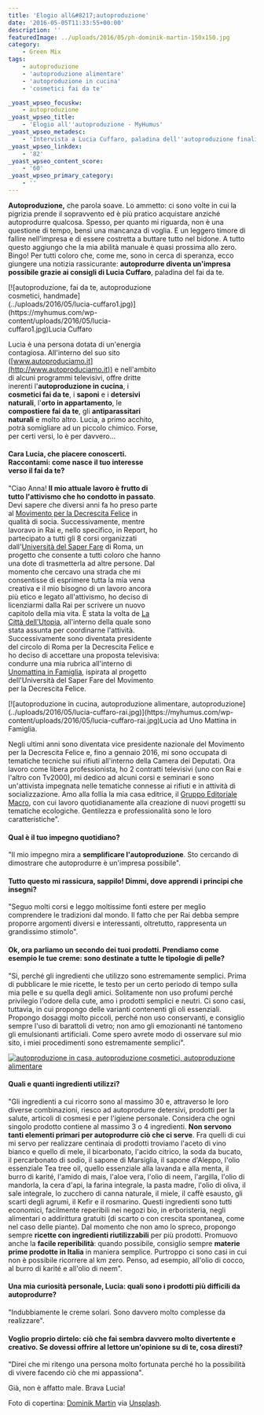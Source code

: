 ```yaml
---
title: 'Elogio all&#8217;autoproduzione'
date: '2016-05-05T11:33:55+00:00'
description: ''
featuredImage: ../uploads/2016/05/ph-dominik-martin-150x150.jpg
category:
    - Green Mix
tags:
    - autoproduzione
    - 'autoproduzione alimentare'
    - 'autoproduzione in cucina'
    - 'cosmetici fai da te'

_yoast_wpseo_focuskw:
    - autoproduzione
_yoast_wpseo_title:
    - 'Elogio all''autoproduzione - MyHumus'
_yoast_wpseo_metadesc:
    - 'Intervista a Lucia Cuffaro, paladina dell''autoproduzione finalizzata ad uno stile di vite economico ed ecologico.'
_yoast_wpseo_linkdex:
    - '82'
_yoast_wpseo_content_score:
    - '60'
_yoast_wpseo_primary_category:
    - ''
---
```



**Autoproduzione,** che parola soave.
Lo ammetto: ci sono volte in cui la pigrizia prende il sopravvento ed è più pratico acquistare anziché autoprodurre qualcosa.
Spesso, per quanto mi riguarda, non è una questione di tempo, bensì una mancanza di voglia. E un leggero timore di fallire nell'impresa e di essere costretta a buttare tutto nel bidone.
A tutto questo aggiungo che la mia abilità manuale è quasi prossima allo zero. Bingo!
Per tutti coloro che, come me, sono in cerca di speranza, ecco giungere una notizia rassicurante: **autoprodurre diventa un'impresa possibile grazie ai consigli di Lucia Cuffaro**, paladina del fai da te.

<div class="wp-caption alignright" id="attachment_2809" style="width: 310px">[![autoproduzione, fai da te, autoproduzione cosmetici, handmade](../uploads/2016/05/lucia-cuffaro1.jpg)](https://myhumus.com/wp-content/uploads/2016/05/lucia-cuffaro1.jpg)Lucia Cuffaro

Lucia è una persona dotata di un'energia contagiosa. All'interno del suo sito ([www.autoproduciamo.it](http://www.autoproduciamo.it)) e nell'ambito di alcuni programmi televisivi, offre dritte inerenti l'**autoproduzione in cucina**, i **cosmetici fai da te**, i **saponi** e i **detersivi naturali**, l'**orto in appartamento**, le **compostiere fai da te**, gli **antiparassitari naturali** e molto altro.
Lucia, a primo acchito, potrà somigliare ad un piccolo chimico. Forse, per certi versi, lo è per davvero...

#### Cara Lucia, che piacere conoscerti. Raccontami: come nasce il tuo interesse verso il fai da te?

"Ciao Anna! **Il mio attuale lavoro è frutto di tutto l'attivismo che ho condotto in passato**.
Devi sapere che diversi anni fa ho preso parte al [Movimento per la Decrescita Felice](http://decrescitafelice.it) in qualità di socia. Successivamente, mentre lavoravo in Rai e, nello specifico, in Report, ho partecipato a tutti gli 8 corsi organizzati dall'[Università del Saper Fare](http://decrescitafelice.it/unisf/) di Roma, un progetto che consente a tutti coloro che hanno una dote di trasmetterla ad altre persone.
Dal momento che cercavo una strada che mi consentisse di esprimere tutta la mia vena creativa e il mio bisogno di un lavoro ancora più etico e legato all'attivismo, ho deciso di licenziarmi dalla Rai per scrivere un nuovo capitolo della mia vita.
È stata la volta de [La Città dell'Utopia](http://www.cittadellutopia.it/CITTA_DELLUTOPIA/HOME.html), all'interno della quale sono stata assunta per coordinarne l'attività.
Successivamente sono diventata presidente del circolo di Roma per la Decrescita Felice e ho deciso di accettare una proposta televisiva: condurre una mia rubrica all'interno di [Unomattina in Famiglia](http://unomattinainfamiglia.blog.rai.it), ispirata al progetto dell'Università del Saper Fare del Movimento per la Decrescita Felice.

<div class="wp-caption aligncenter" id="attachment_2814" style="width: 486px">[![autoproduzione in cucina, autoproduzione alimentare, autoproduzione](../uploads/2016/05/lucia-cuffaro-rai.jpg)](https://myhumus.com/wp-content/uploads/2016/05/lucia-cuffaro-rai.jpg)Lucia ad Uno Mattina in Famiglia.

Negli ultimi anni sono diventata vice presidente nazionale del Movimento per la Decrescita Felice e, fino a gennaio 2016, mi sono occupata di tematiche tecniche sui rifiuti all'interno della Camera dei Deputati.
Ora lavoro come libera professionista, ho 2 contratti televisivi (uno con Rai e l'altro con Tv2000), mi dedico ad alcuni corsi e seminari e sono un'attivista impegnata nelle tematiche connesse ai rifiuti e in attività di socializzazione.
Amo alla follia la mia casa editrice, il [Gruppo Editoriale Macro](http://www.gruppomacro.com), con cui lavoro quotidianamente alla creazione di nuovi progetti su tematiche ecologiche. Gentilezza e professionalità sono le loro caratteristiche".

#### Qual è il tuo impegno quotidiano?

"Il mio impegno mira a **semplificare l'autoproduzione**. Sto cercando di dimostrare che autoprodurre è un'impresa possibile".

#### Tutto questo mi rassicura, sappilo! Dimmi, dove apprendi i principi che insegni?

"Seguo molti corsi e leggo moltissime fonti estere per meglio comprendere le tradizioni dal mondo. Il fatto che per Rai debba sempre proporre argomenti diversi e interessanti, oltretutto, rappresenta un grandissimo stimolo".

#### Ok, ora parliamo un secondo dei tuoi prodotti. Prendiamo come esempio le tue creme: sono destinate a tutte le tipologie di pelle?

"Sì, perché gli ingredienti che utilizzo sono estremamente semplici.
Prima di pubblicare le mie ricette, le testo per un certo periodo di tempo sulla mia pelle e su quella degli amici.
Solitamente non uso profumi perché privilegio l'odore della cute, amo i prodotti semplici e neutri. Ci sono casi, tuttavia, in cui propongo delle varianti contenenti gli oli essenziali.
Propongo dosaggi molto piccoli, perché non uso conservanti, e consiglio sempre l'uso di barattoli di vetro; non amo gli emozionanti né tantomeno gli emulsionanti artificiali.
Come spero avrete modo di osservare sul mio sito, i miei procedimenti sono estremamente semplici".

[![autoproduzione in casa, autoproduzione cosmetici, autoproduzione alimentare](../uploads/2016/05/autoproduzione-lucia-cuffaro.jpg)](https://myhumus.com/wp-content/uploads/2016/05/autoproduzione-lucia-cuffaro.jpg)

####

#### Quali e quanti ingredienti utilizzi?

"Gli ingredienti a cui ricorro sono al massimo 30 e, attraverso le loro diverse combinazioni, riesco ad autoprodurre detersivi, prodotti per la salute, articoli di cosmesi e per l'igiene personale. Considera che ogni singolo prodotto contiene al massimo 3 o 4 ingredienti.
**Non servono tanti elementi primari per autoprodurre ciò che ci serve**.
Fra quelli di cui mi servo per realizzare centinaia di prodotti troviamo l'aceto di vino bianco e quello di mele, il bicarbonato, l'acido citrico, la soda da bucato, il percarbonato di sodio, il sapone di Marsiglia, il sapone d'Aleppo, l'olio essenziale Tea tree oil, quello essenziale alla lavanda e alla menta, il burro di karité, l'amido di mais, l'aloe vera, l'olio di neem, l'argilla, l'olio di mandorla, la cera d'api, la farina integrale, la pasta madre, l'olio di oliva, il sale integrale, lo zucchero di canna naturale, il miele, il caffè esausto, gli scarti degli agrumi, il Kefir e il rosmarino.
Questi ingredienti sono tutti economici, facilmente reperibili nei negozi bio, in erboristeria, negli alimentari o addirittura gratuiti (di scarto o con crescita spontanea, come nel caso delle piante).
Dal momento che non amo lo spreco, propongo sempre **ricette con ingredienti riutilizzabili** per più prodotti. Promuovo anche la **facile reperibilità**: quando possibile, consiglio sempre **materie prime prodotte in Italia** in maniera semplice.
Purtroppo ci sono casi in cui non è possibile ricorrere al km zero. Penso, ad esempio, all'olio di cocco, al burro di karité e all'olio di neem".

#### Una mia curiosità personale, Lucia: quali sono i prodotti più difficili da autoprodurre?

"Indubbiamente le creme solari. Sono davvero molto complesse da realizzare".

#### Voglio proprio dirtelo: ciò che fai sembra davvero molto divertente e creativo. Se dovessi offrire al lettore un'opinione su di te, cosa diresti?

"Direi che mi ritengo una persona molto fortunata perché ho la possibilità di vivere facendo ciò che mi appassiona".

Già, non è affatto male. Brava Lucia!

Foto di copertina: [Dominik Martin](https://unsplash.com/@dominikmartin) via [Unsplash](https://unsplash.com).
